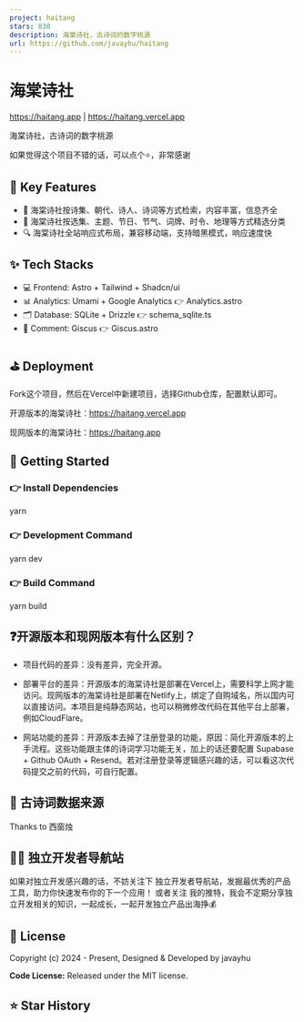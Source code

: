 ```yaml
---
project: haitang
stars: 830
description: 海棠诗社，古诗词的数字桃源
url: https://github.com/javayhu/haitang
---
```


海棠诗社
====

https://haitang.app | https://haitang.vercel.app

海棠诗社，古诗词的数字桃源

如果觉得这个项目不错的话，可以点个⭐，非常感谢

📌 Key Features
---------------

-   🎯 海棠诗社按诗集、朝代、诗人、诗词等方式检索，内容丰富，信息齐全
-   📝 海棠诗社按选集、主题、节日、节气、词牌、时令、地理等方式精选分类
-   🔍 海棠诗社全站响应式布局，兼容移动端，支持暗黑模式，响应速度快

✨ Tech Stacks
-------------

-   💻 Frontend: Astro + Tailwind + Shadcn/ui
-   📊 Analytics: Umami + Google Analytics 👉 Analytics.astro
-   🗂️ Database: SQLite + Drizzle 👉 schema\_sqlite.ts
-   💬 Comment: Giscus 👉 Giscus.astro

⛳ Deployment
------------

Fork这个项目，然后在Vercel中新建项目，选择Github仓库，配置默认即可。

开源版本的海棠诗社：https://haitang.vercel.app

现网版本的海棠诗社：https://haitang.app

🚀 Getting Started
------------------

### 👉 Install Dependencies

yarn

### 👉 Development Command

yarn dev

### 👉 Build Command

yarn build

❓开源版本和现网版本有什么区别？
----------------

-   项目代码的差异：没有差异，完全开源。
    
-   部署平台的差异：开源版本的海棠诗社是部署在Vercel上，需要科学上网才能访问。现网版本的海棠诗社是部署在Netlify上，绑定了自购域名，所以国内可以直接访问。本项目是纯静态网站，也可以稍微修改代码在其他平台上部署，例如CloudFlare。
    
-   网站功能的差异：开源版本去掉了注册登录的功能，原因：简化开源版本的上手流程。这些功能跟主体的诗词学习功能无关，加上的话还要配置 Supabase + Github OAuth + Resend。若对注册登录等逻辑感兴趣的话，可以看这次代码提交之前的代码，可自行配置。
    

📱 古诗词数据来源
----------

Thanks to 西窗烛

👨‍💻 独立开发者导航站
--------------

如果对独立开发感兴趣的话，不妨关注下 独立开发者导航站，发掘最优秀的产品工具，助力你快速发布你的下一个应用！ 或者关注 我的推特，我会不定期分享独立开发相关的知识，一起成长，一起开发独立产品出海挣💰

📝 License
----------

Copyright (c) 2024 - Present, Designed & Developed by javayhu

**Code License:** Released under the MIT license.

⭐ Star History
--------------
